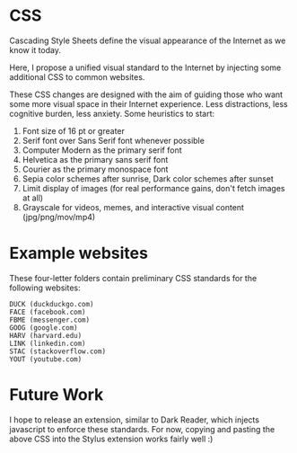 # CSS

Cascading Style Sheets define the visual appearance of the Internet as we know it today.

Here, I propose a unified visual standard to the Internet by injecting some additional CSS to  common websites.

These CSS changes are designed with the aim of guiding those who want some more visual space in their Internet experience. Less distractions, less cognitive burden, less anxiety. Some heuristics to start:

1. Font size of 16 pt or greater
2. Serif font over Sans Serif font whenever possible
3. Computer Modern as the primary serif font
4. Helvetica as the primary sans serif font
5. Courier as the primary monospace font
6. Sepia color schemes after sunrise, Dark color schemes after sunset
7. Limit display of images (for real performance gains, don't fetch images at all)
8. Grayscale for videos, memes, and interactive visual content (jpg/png/mov/mp4)

# Example websites

These four-letter folders contain preliminary CSS standards for the following websites:

```
DUCK (duckduckgo.com)
FACE (facebook.com)
FBME (messenger.com)
GOOG (google.com)
HARV (harvard.edu)
LINK (linkedin.com)
STAC (stackoverflow.com)
YOUT (youtube.com)
```

# Future Work

I hope to release an extension, similar to Dark Reader, which injects javascript to enforce these standards. For now, copying and pasting the above CSS into the Stylus extension works fairly well :)

